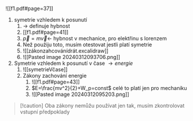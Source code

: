 ![[f1.pdf#page=37]]

1) symetrie vzhledem k posunutí
	1) $\rightarrow$ definuje hybnost
	2) [[f1.pdf#page=41]]
	3) $\vec p=m\vec v \leftarrow$ hybnost v mechanice, pro elektřinu s lorenzem
	4) Než použiju toto, musím otestovat jestli platí symetrie
	5) ![[zákonzahcovánídrát.excalidraw]]
	6) ![[Pasted image 20240312093706.png]]
2) Symetrie vzhledem k posunutí v čase $\rightarrow energie$
	1) ![[symetrieVčase]]
	2) Zákony zachování energie
		1) ![[f1.pdf#page=43]]
		2) $E=\frac{mv^2}{2}+W_p=const$ celé to platí jen pro mechaniku
		3) ![[Pasted image 20240312095203.png]]
>[!caution] Oba zákony nemůžu používat jen tak, musím zkontrolovat vstupní předpoklady

